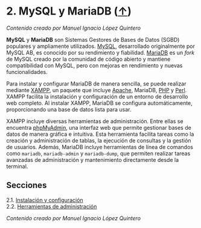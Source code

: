# 2. MySQL y MariaDB ([↑](../README.md))

_Contenido creado por Manuel Ignacio López Quintero_

**MySQL** y **MariaDB** son Sistemas Gestores de Bases de Datos (SGBD) populares y ampliamente utilizados. [MySQL](https://en.wikipedia.org/wiki/MySQL), desarrollado originalmente por MySQL AB, es conocido por su rendimiento y fiabilidad. [MariaDB](https://en.wikipedia.org/wiki/MariaDB) es un _fork_ de MySQL creado por la comunidad de código abierto y mantiene compatibilidad con MySQL, pero con mejoras en rendimiento y nuevas funcionalidades.

Para instalar y configurar MariaDB de manera sencilla, se puede realizar mediante [XAMPP](https://en.wikipedia.org/wiki/XAMPP), un paquete que incluye [Apache](https://en.wikipedia.org/wiki/Apache_HTTP_Server), MariaDB, [PHP](https://en.wikipedia.org/wiki/PHP) y [Perl](https://en.wikipedia.org/wiki/Perl). XAMPP facilita la instalación y configuración de un entorno de desarrollo web completo. Al instalar XAMPP, MariaDB se configura automáticamente, proporcionando una base de datos lista para usar.

XAMPP incluye diversas herramientas de administración. Entre ellas se encuentra [phpMyAdmin](https://en.wikipedia.org/wiki/PhpMyAdmin), una interfaz web que permite gestionar bases de datos de manera gráfica e intuitiva. Esta herramienta facilita tareas como la creación y administración de tablas, la ejecución de consultas y la gestión de usuarios. Además, MariaDB incluye herramientas de línea de comandos como `mariadb`, `mariadb-admin` y `mariadb-dump`, que permiten realizar tareas avanzadas de administración y mantenimiento directamente desde la terminal.

## Secciones

2.1. [Instalación y configuración](2.1.md)<br />
2.2. [Herramientas de administración](2.2.md)

_Contenido creado por Manuel Ignacio López Quintero_
